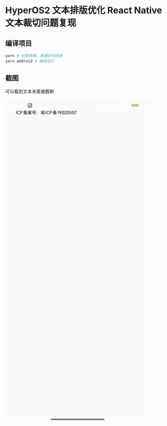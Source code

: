 # HyperOS2 文本排版优化 React Native 文本裁切问题复现

## 编译项目

```bash
yarn # 拉取依赖，需要好的网络
yarn android # 编译运行
```

## 截图

可以看到文本末尾被截断

<img src='./Screenshot.jpg' />
